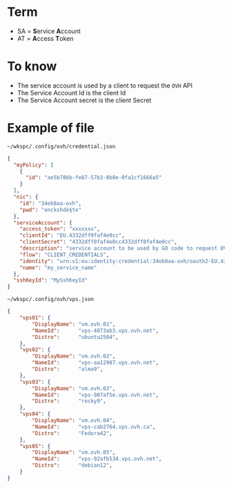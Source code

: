 # Term
- SA = **S**ervice **A**ccount
- AT = **A**ccess **T**oken

# To know
- The service account is used by a client to request the `OVH` API
- The Service Account Id is the client Id
- The Service Account secret is the client Secret


# Example of file
`~/wkspc/.config/ovh/credential.json`

```json
{
  "myPolicy": [
    {
      "id": "ae5b786b-fe87-57b3-8b8e-0fa1cf1666a5"
    }
  ],
  "nic": {
    "id": "34eb8aa-ovh",
    "pwd": "enckshdè§te"
  },
  "serviceAccount": {
    "access_token": "xxxxxxx",
    "clientId": "EU.4332dff0faf4e0cc",
    "clientSecret": "4332dff0faf4e0cc4332dff0faf4e0cc",
    "description": "service account to be used by GO code to request OVH API",
    "flow": "CLIENT_CREDENTIALS",
    "identity": "urn:v1:eu:identity:credential:34eb8aa-ovh/oauth2-EU.4332dff0faf4e0cc",
    "name": "my_service_name"
  },
  "sshKeyId": "MySshKeyId"
}
```
`~/wkspc/.config/ovh/vps.json`
```json
{
	"vps01": {
		"DisplayName": "vm.ovh.01",
		"NameId":      "vps-4873ab3.vps.ovh.net",
		"Distro":      "ubuntu2504",
	},
	"vps02": {
		"DisplayName": "vm.ovh.02",
		"NameId":      "vps-aa12987.vps.ovh.net",
		"Distro":      "alma9",
	},
	"vps03": {
		"DisplayName": "vm.ovh.03",
		"NameId":      "vps-987af5e.vps.ovh.net",
		"Distro":      "rocky9",
	},
	"vps04": {
		"DisplayName": "vm.ovh.04",
		"NameId":      "vps-cab2764.vps.ovh.ca",
		"Distro":      "Fedora42",
	},
	"vps05": {
		"DisplayName": "vm.ovh.05",
		"NameId":      "vps-92afb534.vps.ovh.net",
		"Distro":      "debian12",
	}
}
```
